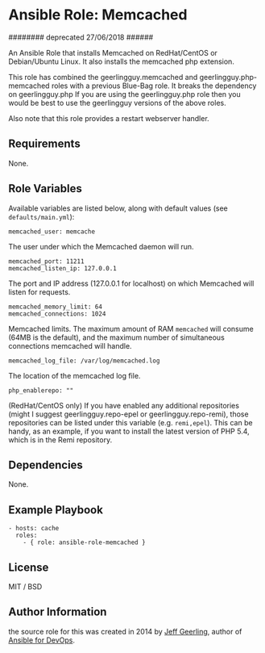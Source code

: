 # Ansible Role: Memcached


######## deprecated 27/06/2018   ######

An Ansible Role that installs Memcached on RedHat/CentOS or Debian/Ubuntu Linux. It also installs the memcached php extension.

This role has combined the geerlingguy.memcached and geerlingguy.php-memcached roles with a previous Blue-Bag role. It breaks the dependency on geerlingguy.php
If you are using the geerlingguy.php role then you would be best to use the geerlingguy versions of the above roles.

Also note that this role provides a restart webserver handler.

## Requirements

None.

## Role Variables

Available variables are listed below, along with default values (see `defaults/main.yml`):

    memcached_user: memcache

The user under which the Memcached daemon will run.

    memcached_port: 11211
    memcached_listen_ip: 127.0.0.1

The port and IP address (127.0.0.1 for localhost) on which Memcached will listen for requests.

    memcached_memory_limit: 64
    memcached_connections: 1024

Memcached limits. The maximum amount of RAM `memcached` will consume (64MB is the default), and the maximum number of simultaneous connections memcached will handle.

    memcached_log_file: /var/log/memcached.log

The location of the memcached log file.

    php_enablerepo: ""

(RedHat/CentOS only) If you have enabled any additional repositories (might I suggest geerlingguy.repo-epel or geerlingguy.repo-remi), those repositories can be listed under this variable (e.g. `remi,epel`). This can be handy, as an example, if you want to install the latest version of PHP 5.4, which is in the Remi repository.

## Dependencies

None.

## Example Playbook

    - hosts: cache
      roles:
        - { role: ansible-role-memcached }

## License

MIT / BSD

## Author Information

the source role for this was created in 2014 by [Jeff Geerling](http://jeffgeerling.com/), author of [Ansible for DevOps](http://ansiblefordevops.com/).
